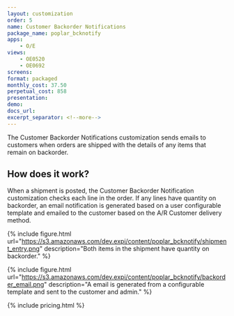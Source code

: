 ```yaml
---
layout: customization
order: 5
name: Customer Backorder Notifications
package_name: poplar_bcknotify
apps:
    - O/E
views:
    - OE0520
    - OE0692
screens:
format: packaged
monthly_cost: 37.50
perpetual_cost: 858
presentation: 
demo: 
docs_url: 
excerpt_separator: <!--more-->
---
```


The Customer Backorder Notifications customization sends emails
to customers when orders are shipped with the details
of any items that remain on backorder.
<!--more-->

## How does it work?

When a shipment is posted, the Customer Backorder Notification customization
checks each line in the order.  If any lines have quantity on backorder, an
email notification is generated based on a user configurable template and
emailed to the customer based on the A/R Customer delivery method.


{% include figure.html url="https://s3.amazonaws.com/dev.expi/content/poplar_bcknotify/shipment_entry.png" 
                      description="Both items in the shipment have quantity on backorder." %}

{% include figure.html url="https://s3.amazonaws.com/dev.expi/content/poplar_bcknotify/backorder_email.png" 
                      description="A email is generated from a configurable template and sent to the customer and admin." %}


{% include pricing.html %}
